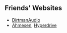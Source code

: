 ## Friends' Websites

- [DirtmanAudio](https://dirtmanaudio.com/)
- [Ahmesen](https://ahmesen.com/), [Hyperdrive](https://hy.pr)
